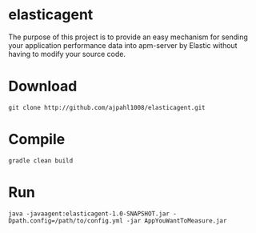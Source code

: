 # elasticagent

The purpose of this project is to provide an easy mechanism for sending your application performance data into apm-server by Elastic without having to modify your source code.

# Download
```
git clone http://github.com/ajpahl1008/elasticagent.git
```

# Compile
```
gradle clean build
```

# Run
```
java -javaagent:elasticagent-1.0-SNAPSHOT.jar -Dpath.config=/path/to/config.yml -jar AppYouWantToMeasure.jar
```

